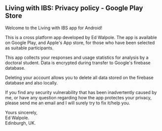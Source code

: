## Living with IBS: Privacy policy - Google Play Store

Welcome to the Living with IBS app for Android!

This is a cross platform app developed by Ed Walpole. The app is available on Google Play, and Apple's App store, for those who have been selected as suitable participants.

This app collects your responses and usage statistics for analysis by a doctoral student. Data is encrypted during transfer to Google's firebase database.

Deleting your account allows you to delete all data stored on the firebase database and also locally. 

If you find any security vulnerability that has been inadvertently caused by me, or have any question regarding how the app protectes your privacy, please send me an email and I will surely try to fix it/help you.

Yours sincerely,  
Ed Walpole.  
Edinburgh, UK.
